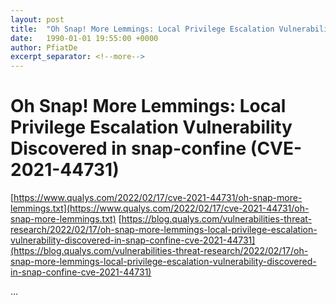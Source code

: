 ```yaml
---
layout: post
title:  "Oh Snap! More Lemmings: Local Privilege Escalation Vulnerability Discovered in snap-confine (CVE-2021-44731)"
date:   1990-01-01 19:55:00 +0000
author: PfiatDe
excerpt_separator: <!--more-->
---
```


# Oh Snap! More Lemmings: Local Privilege Escalation Vulnerability Discovered in snap-confine (CVE-2021-44731)
[https://www.qualys.com/2022/02/17/cve-2021-44731/oh-snap-more-lemmings.txt](https://www.qualys.com/2022/02/17/cve-2021-44731/oh-snap-more-lemmings.txt)
[https://blog.qualys.com/vulnerabilities-threat-research/2022/02/17/oh-snap-more-lemmings-local-privilege-escalation-vulnerability-discovered-in-snap-confine-cve-2021-44731](https://blog.qualys.com/vulnerabilities-threat-research/2022/02/17/oh-snap-more-lemmings-local-privilege-escalation-vulnerability-discovered-in-snap-confine-cve-2021-44731)

...
<!--more-->
